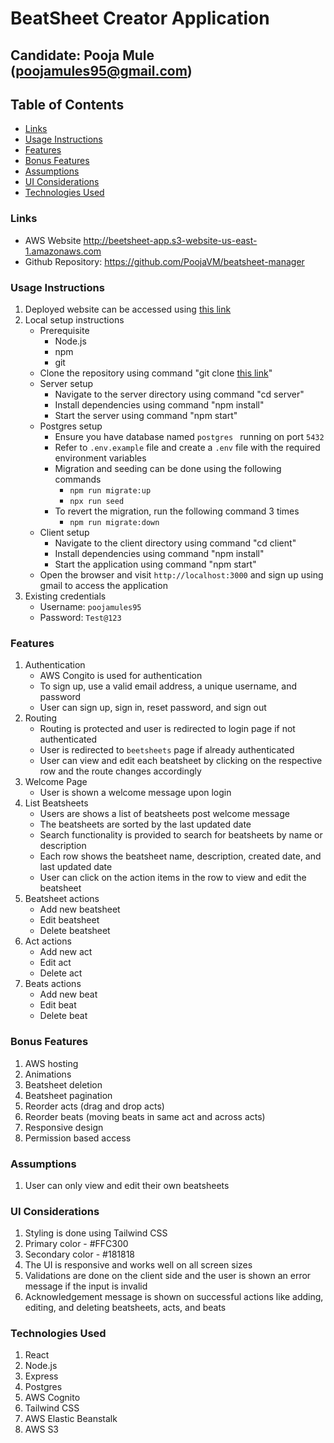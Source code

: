 # BeatSheet Creator Application

## Candidate: Pooja Mule (poojamules95@gmail.com)

## Table of Contents
- [Links](#links)
- [Usage Instructions](#usage-instructions)
- [Features](#features)
- [Bonus Features](#bonus-features)
- [Assumptions](#assumptions)
- [UI Considerations](#ui-considerations)
- [Technologies Used](#technologies-used)


### Links
- AWS Website http://beetsheet-app.s3-website-us-east-1.amazonaws.com
- Github Repository: https://github.com/PoojaVM/beatsheet-manager

###  Usage Instructions
1. Deployed website can be accessed using [this link](http://beetsheet-app.s3-website-us-east-1.amazonaws.com)
2. Local setup instructions
    - Prerequisite
        - Node.js
        - npm
        - git
    - Clone the repository using command "git clone [this link](https://github.com/PoojaVM/beatsheet-manager)"
    - Server setup
        - Navigate to the server directory using command "cd server"
        - Install dependencies using command "npm install"
        - Start the server using command "npm start"
    - Postgres setup
        - Ensure you have database named `postgres ` running on port `5432`
        - Refer to `.env.example` file and create a `.env` file with the required environment variables
        - Migration and seeding can be done using the following commands
            - `npm run migrate:up`
            - `npx run seed`
        - To revert the migration, run the following command 3 times
            - `npm run migrate:down`
    - Client setup
        - Navigate to the client directory using command "cd client"
        - Install dependencies using command "npm install"
        - Start the application using command "npm start"
    - Open the browser and visit `http://localhost:3000` and sign up using gmail to access the application
3. Existing credentials
    - Username: `poojamules95`
    - Password: `Test@123`

### Features
1. Authentication
    - AWS Congito is used for authentication
    - To sign up, use a valid email address, a unique username, and password
    - User can sign up, sign in, reset password, and sign out
2. Routing
    - Routing is protected and user is redirected to login page if not authenticated
    - User is redirected to `beetsheets` page if already authenticated
    - User can view and edit each beatsheet by clicking on the respective row and the route changes accordingly
3. Welcome Page
    - User is shown a welcome message upon login
4. List Beatsheets
    - Users are shows a list of beatsheets post welcome message
    - The beatsheets are sorted by the last updated date
    - Search functionality is provided to search for beatsheets by name or description
    - Each row shows the beatsheet name, description, created date, and last updated date
    - User can click on the action items in the row to view and edit the beatsheet
5. Beatsheet actions
    - Add new beatsheet
    - Edit beatsheet
    - Delete beatsheet
6. Act actions
    - Add new act
    - Edit act
    - Delete act
7. Beats actions
    - Add new beat
    - Edit beat
    - Delete beat

### Bonus Features
1. AWS hosting
2. Animations
3. Beatsheet deletion
4. Beatsheet pagination
5. Reorder acts (drag and drop acts) 
6. Reorder beats (moving beats in same act and across acts)
7. Responsive design
8. Permission based access

### Assumptions
1. User can only view and edit their own beatsheets

### UI Considerations
1. Styling is done using Tailwind CSS
2. Primary color - #FFC300
3. Secondary color - #181818
4. The UI is responsive and works well on all screen sizes
5. Validations are done on the client side and the user is shown an error message if the input is invalid
6. Acknowledgement message is shown on successful actions like adding, editing, and deleting beatsheets, acts, and beats

### Technologies Used
1. React
2. Node.js
3. Express
4. Postgres
5. AWS Cognito
6. Tailwind CSS
8. AWS Elastic Beanstalk
9. AWS S3
